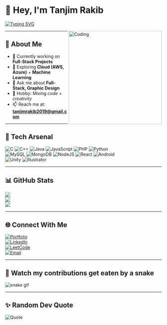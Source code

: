 # 👋 Hey, I'm Tanjim Rakib

[![Typing SVG](https://readme-typing-svg.herokuapp.com?color=00F700&lines=Software+Engineer;Data+Engineer;Full-Stack+Developer;Problem+Solver;Anime+Fan+%F0%9F%8E%A9)](https://git.io/typing-svg)

<img align="right" alt="Coding" width="300" src="https://i.pinimg.com/originals/f1/e7/34/f1e734f9cade86fe737a9aa404ad5677.gif">

---

## 🌸 About Me  


- 🔭 Currently working on **Full-Stack Projects**  
- 🌱 Exploring **Cloud (AWS, Azure)** + **Machine Learning**  
- 💬 Ask me about **Full-Stack, Graphic Design**  
- 🎨 Hobby: Mixing *code + creativity* 
- 📫 Reach me at: **tanjimrakib2019@gmail.com**  

---

## 🚀 Tech Arsenal  

![C](https://img.shields.io/badge/C-00599C?style=for-the-badge&logo=c&logoColor=white)
![C++](https://img.shields.io/badge/C++-00599C?style=for-the-badge&logo=cplusplus&logoColor=white)
![Java](https://img.shields.io/badge/Java-ED8B00?style=for-the-badge&logo=openjdk&logoColor=white)
![JavaScript](https://img.shields.io/badge/JavaScript-323330?style=for-the-badge&logo=javascript&logoColor=F7DF1E)
![PHP](https://img.shields.io/badge/PHP-777BB4?style=for-the-badge&logo=php&logoColor=white)
![Python](https://img.shields.io/badge/Python-3776AB?style=for-the-badge&logo=python&logoColor=white)  
![MySQL](https://img.shields.io/badge/MySQL-00000F?style=for-the-badge&logo=mysql&logoColor=white)
![MongoDB](https://img.shields.io/badge/MongoDB-4EA94B?style=for-the-badge&logo=mongodb&logoColor=white)
![NodeJS](https://img.shields.io/badge/Node.js-43853D?style=for-the-badge&logo=node.js&logoColor=white)
![React](https://img.shields.io/badge/React-20232A?style=for-the-badge&logo=react&logoColor=61DAFB)
![Android](https://img.shields.io/badge/Android-3DDC84?style=for-the-badge&logo=android&logoColor=white)  
![Unity](https://img.shields.io/badge/Unity-100000?style=for-the-badge&logo=unity&logoColor=white)
![Illustrator](https://img.shields.io/badge/Illustrator-FF9A00?style=for-the-badge&logo=adobeillustrator&logoColor=white)

---

## 📊 GitHub Stats  

![](https://github-readme-stats.vercel.app/api?username=TasmiaZerin1128&show_icons=true&theme=tokyonight)  
![](https://github-readme-streak-stats.herokuapp.com/?user=TasmiaZerin1128&theme=tokyonight)  
![](https://github-readme-stats.vercel.app/api/top-langs/?username=TasmiaZerin1128&layout=compact&theme=tokyonight)  


---

## 🌐 Connect With Me  

[![Portfolio](https://img.shields.io/badge/Portfolio-000?style=for-the-badge&logo=vercel&logoColor=white)](https://tasmiazerin1128.github.io)  
[![LinkedIn](https://img.shields.io/badge/LinkedIn-0A66C2?style=for-the-badge&logo=linkedin&logoColor=white)](https://linkedin.com/in/tasmiazerin1128)  
[![LeetCode](https://img.shields.io/badge/LeetCode-FFA116?style=for-the-badge&logo=leetcode&logoColor=black)](https://leetcode.com/)  
[![Email](https://img.shields.io/badge/Gmail-D14836?style=for-the-badge&logo=gmail&logoColor=white)](mailto:tasmia.zerin.60@gmail.com)  

---

## 🐍 Watch my contributions get eaten by a snake  

![snake gif](https://github.com/TasmiaZerin1128/TasmiaZerin1128/blob/output/github-contribution-grid-snake.svg)

---

## ✨ Random Dev Quote  

![Quote](https://quotes-github-readme.vercel.app/api?type=horizontal&theme=tokyonight)
